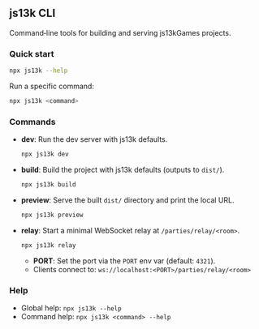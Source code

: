 ## js13k CLI

Command‑line tools for building and serving js13kGames projects.

### Quick start

```bash
npx js13k --help
```

Run a specific command:

```bash
npx js13k <command>
```

### Commands

- **dev**: Run the dev server with js13k defaults.

  ```bash
  npx js13k dev
  ```

- **build**: Build the project with js13k defaults (outputs to `dist/`).

  ```bash
  npx js13k build
  ```

- **preview**: Serve the built `dist/` directory and print the local URL.

  ```bash
  npx js13k preview
  ```

- **relay**: Start a minimal WebSocket relay at `/parties/relay/<room>`.

  ```bash
  npx js13k relay
  ```

  - **PORT**: Set the port via the `PORT` env var (default: `4321`).
  - Clients connect to: `ws://localhost:<PORT>/parties/relay/<room>`

### Help

- Global help: `npx js13k --help`
- Command help: `npx js13k <command> --help`

